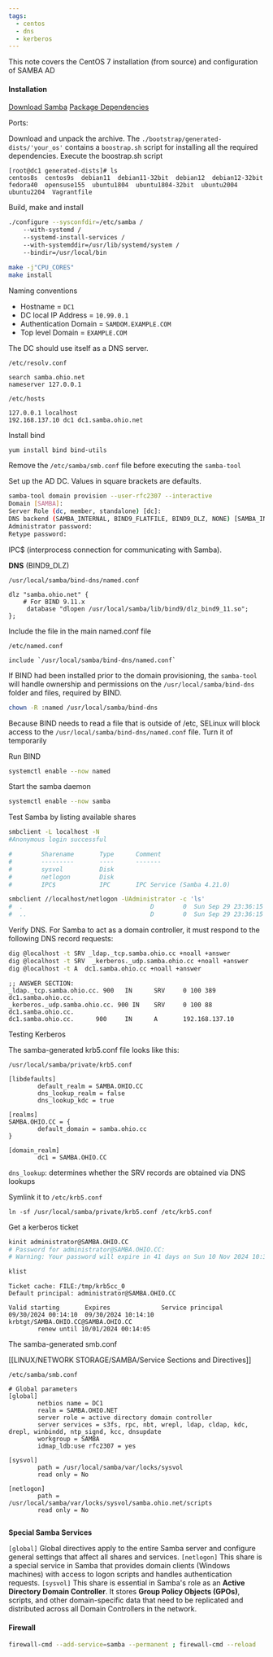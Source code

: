 ```yaml
---
tags:
  - centos
  - dns
  - kerberos
---
```

This note covers the CentOS 7 installation (from source) and configuration of SAMBA AD 

#### Installation

[Download Samba](https://download.samba.org/pub/samba/stable/)
[Package Dependencies](https://wiki.samba.org/index.php/Package_Dependencies_Required_to_Build_Samba)

Ports:

Download and unpack the archive.  The `./bootstrap/generated-dists/'your_os'` contains a `boostrap.sh` script for installing all the required dependencies. Execute the boostrap.sh script

```
[root@dc1 generated-dists]# ls
centos8s  centos9s  debian11  debian11-32bit  debian12  debian12-32bit  fedora40  opensuse155  ubuntu1804  ubuntu1804-32bit  ubuntu2004  ubuntu2204  Vagrantfile
```

Build, make and install

``` bash
./configure --sysconfdir=/etc/samba /
	--with-systemd /
	--systemd-install-services /
	--with-systemddir=/usr/lib/systemd/system /
	--bindir=/usr/local/bin 

make -j"CPU_CORES"
make install
```

Naming conventions

- Hostname = `DC1`
- DC local IP Address = `10.99.0.1`
- Authentication Domain = `SAMDOM.EXAMPLE.COM`
- Top level Domain = `EXAMPLE.COM`

The DC should use itself as a DNS server. 

`/etc/resolv.conf`
```
search samba.ohio.net
nameserver 127.0.0.1
```

`/etc/hosts`
```
127.0.0.1 localhost
192.168.137.10 dc1 dc1.samba.ohio.net
```

Install bind 

``` bash
yum install bind bind-utils
```

Remove the `/etc/samba/smb.conf` file before executing the `samba-tool`

Set up the AD DC. Values in square brackets are defaults. 

``` bash
samba-tool domain provision --user-rfc2307 --interactive
Domain [SAMBA]: 
Server Role (dc, member, standalone) [dc]:
DNS backend (SAMBA_INTERNAL, BIND9_FLATFILE, BIND9_DLZ, NONE) [SAMBA_INTERNAL]: BIND9_DLZ  
Administrator password:
Retype password:
```

IPC$ (interprocess connection for communicating with Samba).

**DNS** (BIND9_DLZ)

`/usr/local/samba/bind-dns/named.conf`
```
dlz "samba.ohio.net" {
    # For BIND 9.11.x
     database "dlopen /usr/local/samba/lib/bind9/dlz_bind9_11.so";
};
```

Include the file in the main named.conf file

`/etc/named.conf`
```
include `/usr/local/samba/bind-dns/named.conf`
```

If BIND had been installed prior to the domain provisioning, the `samba-tool` will handle ownership and permissions on the `/usr/local/samba/bind-dns` folder and files, required by BIND.

``` bash
chown -R :named /usr/local/samba/bind-dns
```

Because BIND needs to read a file that is outside of /etc, SELinux will block access to the `/usr/local/samba/bind-dns/named.conf` file. Turn it of temporarily

Run BIND 

``` bash
systemctl enable --now named
```

Start the samba daemon

``` bash
systemctl enable --now samba
```

Test Samba by listing available shares

``` bash
smbclient -L localhost -N
#Anonymous login successful

#        Sharename       Type      Comment
#        ---------       ----      -------
#        sysvol          Disk
#        netlogon        Disk
#        IPC$            IPC       IPC Service (Samba 4.21.0)
```

``` bash
smbclient //localhost/netlogon -UAdministrator -c 'ls'
#  .                                   D        0  Sun Sep 29 23:36:15 2024
#  ..                                  D        0  Sun Sep 29 23:36:15 2024
```

Verify DNS. For Samba to act as a domain controller, it must respond to the following DNS record requests:

``` bash
dig @localhost -t SRV _ldap._tcp.samba.ohio.cc +noall +answer
dig @localhost -t SRV  _kerberos._udp.samba.ohio.cc +noall +answer
dig @localhost -t A  dc1.samba.ohio.cc +noall +answer
```

```
;; ANSWER SECTION:
_ldap._tcp.samba.ohio.cc. 900   IN      SRV     0 100 389 dc1.samba.ohio.cc.
_kerberos._udp.samba.ohio.cc. 900 IN    SRV     0 100 88 dc1.samba.ohio.cc.
dc1.samba.ohio.cc.      900     IN      A       192.168.137.10
```

Testing Kerberos

The samba-generated krb5.conf file looks like this:

`/usr/local/samba/private/krb5.conf`
```
[libdefaults]
        default_realm = SAMBA.OHIO.CC
        dns_lookup_realm = false
        dns_lookup_kdc = true

[realms]
SAMBA.OHIO.CC = {
        default_domain = samba.ohio.cc
}

[domain_realm]
        dc1 = SAMBA.OHIO.CC
```

`dns_lookup`: determines whether the SRV records are obtained via DNS lookups

Symlink it to `/etc/krb5.conf `

```
ln -sf /usr/local/samba/private/krb5.conf /etc/krb5.conf
```

Get a kerberos ticket

``` bash
kinit administrator@SAMBA.OHIO.CC
# Password for administrator@SAMBA.OHIO.CC:
# Warning: Your password will expire in 41 days on Sun 10 Nov 2024 10:36:28 PM EET
```

``` bash 
klist
```

```
Ticket cache: FILE:/tmp/krb5cc_0
Default principal: administrator@SAMBA.OHIO.CC

Valid starting       Expires              Service principal
09/30/2024 00:14:10  09/30/2024 10:14:10  krbtgt/SAMBA.OHIO.CC@SAMBA.OHIO.CC
        renew until 10/01/2024 00:14:05
```

The samba-generated smb.conf

[[LINUX/NETWORK STORAGE/SAMBA/Service Sections and Directives]]

`/etc/samba/smb.conf`
```
# Global parameters
[global]
        netbios name = DC1
        realm = SAMBA.OHIO.NET
        server role = active directory domain controller
        server services = s3fs, rpc, nbt, wrepl, ldap, cldap, kdc, drepl, winbindd, ntp_signd, kcc, dnsupdate
        workgroup = SAMBA
        idmap_ldb:use rfc2307 = yes

[sysvol]
        path = /usr/local/samba/var/locks/sysvol
        read only = No

[netlogon]
        path = /usr/local/samba/var/locks/sysvol/samba.ohio.net/scripts
        read only = No
        
```

**Special Samba Services**

`[global]`
	Global directives apply to the entire Samba server and configure general settings that affect all shares and services.
`[netlogon]`
	This share is a special service in Samba that provides domain clients (Windows machines) with access to logon scripts and handles authentication requests. 
`[sysvol]`
	This share is essential in Samba's role as an **Active Directory Domain Controller**. It stores **Group Policy Objects (GPOs)**, scripts, and other domain-specific data that need to be replicated and distributed across all Domain Controllers in the network.
	
#### Firewall

``` bash
firewall-cmd --add-service=samba --permanent ; firewall-cmd --reload
```
